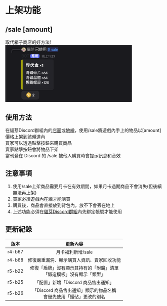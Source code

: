# 上架功能

## /sale [amount]

取代箱子商店的好方法!  
<img src="./function_picture/sale.png" width=400>

## 使用方法

在貓芽Discord群組內的[店面](https://discord.com/channels/1278590147193081947/1379683775562383420)或[地繪](https://discord.com/channels/1278590147193081947/1379684060565213316)，使用/sale將遊戲內手上的物品以[amount]價格上架到該頻道內  
買家可以透過點擊按鈕來購買商品  
賣家點擊按鈕會將物品下架  
當刊登在 Discord 的 /sale 被他人購買時會提示訊息和音效  

## 注意事項

1. 使用/sale上架商品需要月卡在有效期間，如果月卡過期商品不會消失(但後續無法再上架)
2. 買家必須遊戲內在線才能購買
3. 購買後，商品會直接放到背包內，放不下會丟在地上
4. 上述功能必須在[貓芽Discord群組](https://discord.gg/catbud)內先綁定帳號才能使用

## 更新紀錄

|版本|更新內容|
|:---:|:---:|
|r4-b67|月卡福利新增/sale|
|r4-b68|修復嚴重漏洞、顯示購買人資訊、賣家回收功能|
|r5-b22|修復「盾牌」沒有顯示其持有的「附魔」清單<br>「鍛造模板」沒有顯示「類型」|
|r5-b25|「配置」新增「Discord 商品售出通知」|
|r5-b26|「Discord 商品售出通知」顯示的物品名稱<br>會優先使用「鐵砧」更改的別名|
<!-- markdownlint-disable-file MD033 MD045-->  